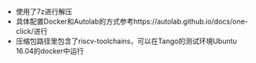 - 使用了7z进行解压
- 具体配置Docker和Autolab的方式参考https://autolab.github.io/docs/one-click/进行
- 压缩包路径里包含了riscv-toolchains，可以在Tango的测试环境Ubuntu 16.04的docker中运行
